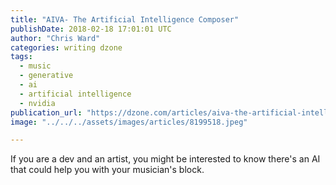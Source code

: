 ```yaml
---
title: "AIVA- The Artificial Intelligence Composer"
publishDate: 2018-02-18 17:01:01 UTC
author: "Chris Ward"
categories: writing dzone
tags:
  - music
  - generative
  - ai
  - artificial intelligence
  - nvidia
publication_url: "https://dzone.com/articles/aiva-the-artificial-intelligence-composer"
image: "../../../assets/images/articles/8199518.jpeg"

---
```

If you are a dev and an artist, you might be interested to know there's an AI that could help you with your musician's block.

